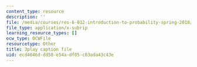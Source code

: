 ```yaml
---
content_type: resource
description: ''
file: /media/courses/res-6-012-introduction-to-probability-spring-2018/ecd4646ddd58e54adf05c83ada43c43e_NRnAuKxx6XA.srt
file_type: application/x-subrip
learning_resource_types: []
ocw_type: OCWFile
resourcetype: Other
title: 3play caption file
uid: ecd4646d-dd58-e54a-df05-c83ada43c43e
---
```

